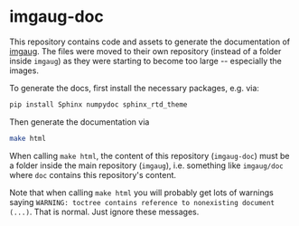# imgaug-doc

This repository contains code and assets to generate the documentation of [imgaug](https://github.com/aleju/imgaug).
The files were moved to their own repository (instead of a folder inside `imgaug`)
as they were starting to become too large -- especially the images.

To generate the docs, first install the necessary packages, e.g. via:
```bash
pip install Sphinx numpydoc sphinx_rtd_theme
```

Then generate the documentation via
```bash
make html
```

When calling `make html`, the content of this repository (`imgaug-doc`) must be a folder
inside the main repository (`imgaug`), i.e. something like `imgaug/doc` where `doc`
contains this repository's content.

Note that when calling `make html` you will probably get lots of warnings saying
`WARNING: toctree contains reference to nonexisting document (...)`. That is normal.
Just ignore these messages.
